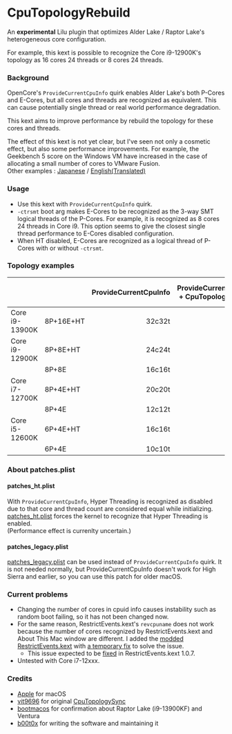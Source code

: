 # CpuTopologyRebuild
An **experimental** Lilu plugin that optimizes Alder Lake / Raptor Lake's heterogeneous core configuration.

For example, this kext is possible to recognize the Core i9-12900K's topology as 16 cores 24 threads or 8 cores 24 threads.

### Background
OpenCore's `ProvideCurrentCpuInfo` quirk enables Alder Lake's both P-Cores and E-Cores, but all cores and threads are recognized as equivalent. This can cause potentially single thread or real world performance degradation.

This kext aims to improve performance by rebuild the topology for these cores and threads.

The effect of this kext is not yet clear, but I've seen not only a cosmetic effect, but also some performance improvements. For example, the Geekbench 5 score on the Windows VM have increased in the case of allocating a small number of cores to VMware Fusion.  
Other examples : [Japanese](https://github.com/b00t0x/CpuTopologyRebuild/wiki/%E3%83%91%E3%83%95%E3%82%A9%E3%83%BC%E3%83%9E%E3%83%B3%E3%82%B9%E3%81%AB%E9%96%A2%E3%81%99%E3%82%8B%E6%8E%A8%E5%AF%9F) / [English(Translated)](https://github-com.translate.goog/b00t0x/CpuTopologyRebuild/wiki/%E3%83%91%E3%83%95%E3%82%A9%E3%83%BC%E3%83%9E%E3%83%B3%E3%82%B9%E3%81%AB%E9%96%A2%E3%81%99%E3%82%8B%E6%8E%A8%E5%AF%9F?_x_tr_sl=ja&_x_tr_tl=en)

### Usage
* Use this kext with `ProvideCurrentCpuInfo` quirk.
* `-ctrsmt` boot arg makes E-Cores to be recognized as the 3-way SMT logical threads of the P-Cores. For example, it is recognized as 8 cores 24 threads in Core i9. This option seems to give the closest single thread performance to E-Cores disabled configuration.
* When HT disabled, E-Cores are recognized as a logical thread of P-Cores with or without `-ctrsmt`. 

### Topology examples
|||ProvideCurrentCpuInfo|ProvideCurrentCpuInfo<br>+ CpuTopologyRebuild|ProvideCurrentCpuInfo<br>+ CpuTopologyRebuild<br>+ `-ctrsmt`|
|-|:-|-:|-:|-:|
|Core i9-13900K|8P+16E+HT|32c32t|24c32t|8c32t|
|Core i9-12900K|8P+8E+HT |24c24t|16c24t|8c24t|
|              |8P+8E    |16c16t| 8c16t|8c16t|
|Core i7-12700K|8P+4E+HT |20c20t|12c20t|8c20t|
|              |8P+4E    |12c12t| 8c12t|8c12t|
|Core i5-12600K|6P+4E+HT |16c16t|10c16t|6c16t|
|              |6P+4E    |10c10t| 6c10t|6c10t|

### About patches.plist
#### patches_ht.plist
With `ProvideCurrentCpuInfo`, Hyper Threading is recognized as disabled due to that core and thread count are considered equal while initializing. [patches_ht.plist](patches_ht.plist) forces the kernel to recognize that Hyper Threading is enabled.  
(Performance effect is currenlty uncertain.)

#### patches_legacy.plist
[patches_legacy.plist](patches_legacy.plist) can be used instead of `ProvideCurrentCpuInfo` quirk. It is not needed normally, but ProvideCurrentCpuInfo doesn't work for High Sierra and earlier, so you can use this patch for older macOS.

### Current problems
* Changing the number of cores in cpuid info causes instability such as random boot failing, so it has not been changed now.
* For the same reason, RestrictEvents.kext's `revcpuname` does not work because the number of cores recognized by RestrictEvents.kext and About This Mac window are different. I added the [modded RestrictEvents.kext](https://github.com/b00t0x/CpuTopologyRebuild/releases/download/1.0.0/RestrictEvents-1.0.6-RELEASE.zip) with [a temporary fix](https://gist.github.com/b00t0x/a13cefd4644e9d6d57908ce3420c3002#file-restrictevents-cpp-diff) to solve the issue.
  * This issue expected to be [fixed](https://github.com/acidanthera/RestrictEvents/pull/6) in RestrictEvents.kext 1.0.7.
* Untested with Core i7-12xxx.

### Credits
- [Apple](https://www.apple.com) for macOS
- [vit9696](https://github.com/vit9696) for original [CpuTopologySync](https://github.com/acidanthera/CpuTopologySync/tree/b2ce2619ea7e58ec4553ed3441aa03af6b771cdf)
- [bootmacos](https://bootmacos.com/) for confirmation about Raptor Lake (i9-13900KF) and Ventura
- [b00t0x](https://github.com/b00t0x) for writing the software and maintaining it
